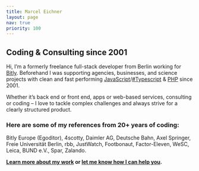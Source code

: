 ```yaml
---
title: Marcel Eichner
layout: page
nav: true
priority: 100
---
```

## Coding & Consulting since 2001

Hi, I’m a formerly freelance full-stack developer from Berlin working for [Bitly](https://bitly.com). Beforehand I was supporting agencies, businesses, and science projects with clean and fast performing [JavaScript](project/#JavaScript)/[#Typescript](https://www.typescriptlang.org) & [PHP](project/#PHP) since 2001.

Whether it’s back end or front end, apps or web-based services, consulting or coding – I love to tackle complex challenges and always strive for a clearly structured product. 

### Here are some of my references from 20+ years of coding:

Bitly Europe (Egoditor), 4scotty, Daimler AG, Deutsche Bahn, Axel Springer, Freie Universität Berlin, rbb, JustWatch, Footbonaut, Factor-Eleven, WeSC, Leica, BUND e.V., Spar, Zalando.

**[Learn more about my work](about) or [let me know how I can help you](./contact).**
